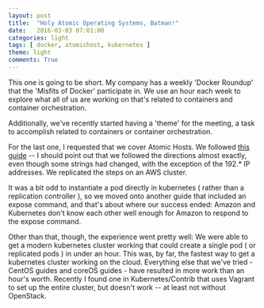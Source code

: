 ```yaml
---
layout: post
title:  "Holy Atomic Operating Systems, Batman!"
date:   2016-03-03 07:01:00
categories: light 
tags: [ docker, atomichost, kubernetes ]
theme: light
comments: True
---
```


This one is going to be short. My company has a weekly 'Docker Roundup' that the 'Misfits of Docker' participate in. We use an hour each week to explore what all of us are working on that's related to containers and container orchestration.

Additionally, we've recently started having a 'theme' for the meeting, a task to accomplish related to containers or container orchestration.

For the last one, I requested that we cover Atomic Hosts. We followed [this guide](http://www.projectatomic.io/docs/gettingstarted/) -- I should point out that we followed the directions almost exactly, even though some strings had changed, with the exception of the 192.\* IP addresses.  We replicated the steps on an AWS cluster.

It was a bit odd to instantiate a pod directly in kubernetes ( rather than a replication controller ), so we moved onto another guide that included an expose command, and that's about where our success ended: Amazon and Kubernetes don't know each other well enough for Amazon to respond to the expose command.

Other than that, though, the experience went pretty well: We were able to get a modern kubernetes cluster working that could create a single pod ( or replicated pods ) in under an hour. This was, by far, the fastest way to get a kubernetes cluster working on the cloud. Everything else that we've tried - CentOS guides and coreOS guides - have resulted in more work than an hour's worth. Recently I found one in Kubernetes/Contrib that uses Vagrant to set up the entire cluster, but doesn't work -- at least not without OpenStack.

